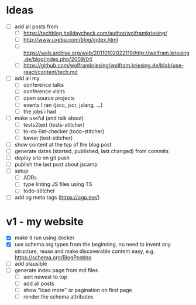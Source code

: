 # Ideas
- [ ] add all posts from
  - [ ] https://techblog.holidaycheck.com/author/wolframkriesing/
  - [ ] http://www.uxebu.com/blog/index.html
  - [ ] https://web.archive.org/web/20110102022119/http://wolfram.kriesing.de/blog/index.php/2009/04
  - [ ] https://github.com/wolframkriesing/wolfram.kriesing.de/blob/use-react/content/tech.md
- [ ] add all my 
  - [ ] conference talks
  - [ ] conference visits
  - [ ] open source projects
  - [ ] events I ran (jscc, jscr, jslang, ...)
  - [ ] the jobs i had  
- [ ] make useful (and talk about)
  - [ ] tests2text (tests-stitcher)
  - [ ] to-do-list-checker (todo-stitcher)
  - [ ] kavun (test-stitcher)
- [ ] show content at the top of the blog post
- [ ] generate dates (started, published, last changed) from commits
- [ ] deploy site on git push
- [ ] publish the last post about jscamp
- [ ] setup
  - [ ] ADRs
  - [ ] type linting JS files using TS
  - [ ] todo-stitcher
- [ ] add og meta tags (https://ogp.me/)

# v1 - my website
- [x] make it run using docker
- [x] use schema.org types from the beginning, no need to invent any structure, reuse and make discoverable content easy, e.g. https://schema.org/BlogPosting
- [ ] add plausible
- [ ] generate index page from md files
  - [ ] sort newest to top
  - [ ] add all posts
  - [ ] show "load more" or pagination on first page
  - [ ] render the schema attributes
